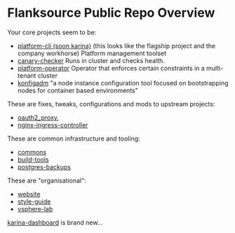 # Flanksource Public Repo Overview

Your core projects seem to be:
* [platform-cli (soon karina)](https://github.com/flanksource/platform-cli) (this looks like the flagship project and the company workhorse)
  Platform management toolset
* [canary-checker](https://github.com/flanksource/canary-checker)
  Runs in cluster and checks health.
* [platform-operator](https://github.com/flanksource/platform-operator)
  Operator that enforces certain constraints in a multi-tenant cluster
* [konfigadm](https://github.com/flanksource/konfigadm)
  "a node instance configuration tool focused on bootstrapping nodes for container based environments"

These are fixes, tweaks, configurations and mods to upstream projects:
* [oauth2_proxy](https://github.com/flanksource/oauth2_proxy),
* [nginx-ingress-controller](https://github.com/flanksource/nginx-ingress-controller)

These are common infrastructure and tooling:
* [commons](https://github.com/flanksource/commons)
* [build-tools](https://github.com/flanksource/build-tools)
* [postgres-backups](https://github.com/flanksource/postgres-backups)

These are "organisational":
* [website](https://github.com/flanksource/website)
* [style-guide](https://github.com/flanksource/style-guide)
* [vsphere-lab](https://github.com/flanksource/vsphere-lab)

[karina-dashboard](https://github.com/flanksource/karina-dashboard) is brand new...
